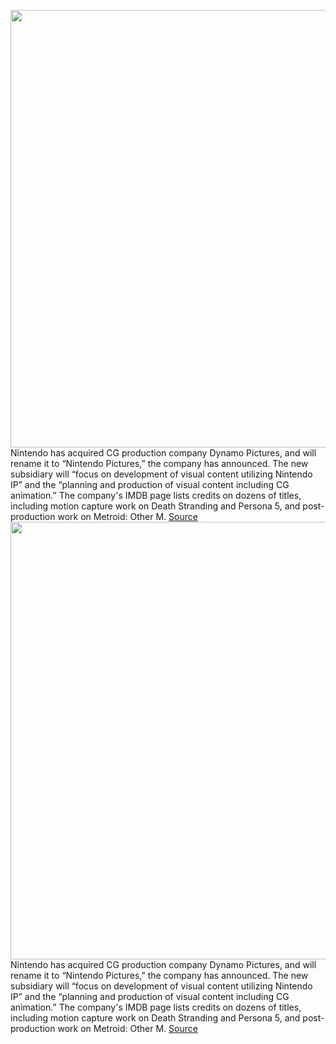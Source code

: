 <img src='https://cdn.vox-cdn.com/thumbor/m1K3ke_Zg7lYDj12XzSrUk7vcKM=/0x0:2040x1360/1200x800/filters:focal(857x517:1183x843)/cdn.vox-cdn.com/uploads/chorus_image/image/71113231/acastro_190530_1777_nintendo_0002.0.0.jpg' width='700px' /><br/>
Nintendo has acquired CG production company Dynamo Pictures, and will rename it to “Nintendo Pictures,” the company has announced. The new subsidiary will “focus on development of visual content utilizing Nintendo IP” and the “planning and production of visual content including CG animation.” The company's IMDB page lists credits on dozens of titles, including motion capture work on Death Stranding and Persona 5, and post-production work on Metroid: Other M.
<a href='https://www.theverge.com/2022/7/14/23214706/nintendo-dynamo-pictures-acquisition-pictures-mario-movie'> Source <a/><img src='https://cdn.vox-cdn.com/thumbor/m1K3ke_Zg7lYDj12XzSrUk7vcKM=/0x0:2040x1360/1200x800/filters:focal(857x517:1183x843)/cdn.vox-cdn.com/uploads/chorus_image/image/71113231/acastro_190530_1777_nintendo_0002.0.0.jpg' width='700px' /><br/>
Nintendo has acquired CG production company Dynamo Pictures, and will rename it to “Nintendo Pictures,” the company has announced. The new subsidiary will “focus on development of visual content utilizing Nintendo IP” and the “planning and production of visual content including CG animation.” The company's IMDB page lists credits on dozens of titles, including motion capture work on Death Stranding and Persona 5, and post-production work on Metroid: Other M.
<a href='https://www.theverge.com/2022/7/14/23214706/nintendo-dynamo-pictures-acquisition-pictures-mario-movie'> Source <a/>